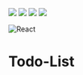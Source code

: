 <img src="https://img.shields.io/badge/react-000000?style=for-the-badge&logo=react&logoColor=white"> <img src="https://img.shields.io/badge/sass-000000?style=for-the-badge&logo=sass&logoColor=white"> <img src="https://img.shields.io/badge/classnames-000000?style=for-the-badge"> <img src="https://img.shields.io/badge/reacticons-000000?style=for-the-badge">

![React](https://img.shields.io/badge/react-000000?style=for-the-badge&logo=react&logoColor=white)

# Todo-List

